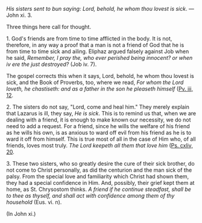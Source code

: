
_His sisters sent to bun saying: Lord, behold, he whom thou lovest is sick_. — John xi. 3.

Three things here call for thought.

1\. God's friends are from time to time afflicted in the body. It is not, therefore, in any way a proof that a man is not a friend of God that he is from time to time sick and ailing. Eliphaz argued falsely against Job when he said, _Remember, I pray the, who ever perished being innocent? or when iv ere the just destroyed?_ (Job iv. 7).

The gospel corrects this when it says, Lord, behold, he whom thou lovest is sick, and the Book of Proverbs, too, where we read, _For whom the Lord loveth, he chastiseth: and as a father in the son he pleaseth himself_ ([Pv. iii, 12](https://vulgata.online/bible/Pv.iii?ed=DR2&vfn=DR2.Pv.iii.12:vs).

2\. The sisters do not say, "Lord, come and heal him." They merely explain that Lazarus is ill, they say, _He is sick_. This is to remind us that, when we are dealing with a friend, it is enough to make known our necessity, we do not need to add a request. For a friend, since he wills the welfare of his friend as he wills his own, is as anxious to ward off evil from his friend as he is to ward it off from himself. This is true most of all in the case of Him who, of all friends, loves most truly. _The Lord keepeth all them that love him_ ([Ps. cxliv, 20](https://vulgata.online/bible/Ps.cxliv?ed=DR2&vfn=DR2.Ps.cxliv.20:vs).

3\. These two sisters, who so greatly desire the cure of their sick brother, do not come to Christ personally, as did the centurion and the man sick of the palsy. From the special love and familiarity which Christ had shown them, they had a special confidence in Him. And, possibly, their grief kept them at home, as St. Chrysostom thinks. _A friend if he continue steadfast, shall be to thee as thyself, and shall act with confidence among them of thy household_ (Eus. vi. n).

(In John xi.)

